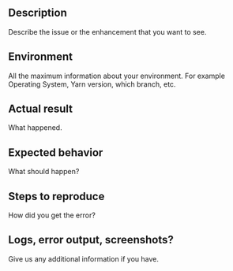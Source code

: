## Description
Describe the issue or the enhancement that you want to see.

## Environment
All the maximum information about your environment.
For example Operating System, Yarn version, which branch, etc.

## Actual result
What happened.

## Expected behavior
What should happen?

## Steps to reproduce
How did you get the error?

## Logs, error output, screenshots?
Give us any additional information if you have.